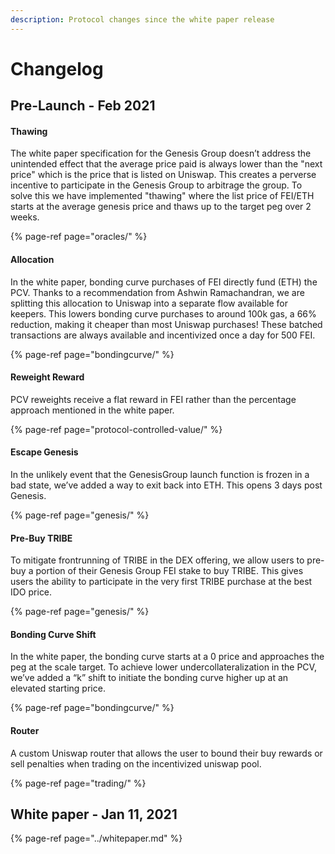 ```yaml
---
description: Protocol changes since the white paper release
---
```


# Changelog

## Pre-Launch - Feb 2021

#### Thawing

The white paper specification for the Genesis Group doesn’t address the unintended effect that the average price paid is always lower than the "next price" which is the price that is listed on Uniswap. This creates a perverse incentive to participate in the Genesis Group to arbitrage the group. To solve this we have implemented "thawing" where the list price of FEI/ETH starts at the average genesis price and thaws up to the target peg over 2 weeks.

{% page-ref page="oracles/" %}

#### Allocation

In the white paper, bonding curve purchases of FEI directly fund \(ETH\) the PCV. Thanks to a recommendation from Ashwin Ramachandran, we are splitting this allocation to Uniswap into a separate flow available for keepers. This lowers bonding curve purchases to around 100k gas, a 66% reduction, making it cheaper than most Uniswap purchases! These batched transactions are always available and incentivized once a day for 500 FEI.

{% page-ref page="bondingcurve/" %}

#### Reweight Reward

PCV reweights receive a flat reward in FEI rather than the percentage approach mentioned in the white paper.

{% page-ref page="protocol-controlled-value/" %}

#### Escape Genesis

In the unlikely event that the GenesisGroup launch function is frozen in a bad state, we’ve added a way to exit back into ETH. This opens 3 days post Genesis.

{% page-ref page="genesis/" %}

#### Pre-Buy TRIBE

To mitigate frontrunning of TRIBE in the DEX offering, we allow users to pre-buy a portion of their Genesis Group FEI stake to buy TRIBE. This gives users the ability to participate in the very first TRIBE purchase at the best IDO price.

{% page-ref page="genesis/" %}

#### Bonding Curve Shift

In the white paper, the bonding curve starts at a 0 price and approaches the peg at the scale target. To achieve lower undercollateralization in the PCV, we’ve added a “k” shift to initiate the bonding curve higher up at an elevated starting price.

{% page-ref page="bondingcurve/" %}

#### Router

A custom Uniswap router that allows the user to bound their buy rewards or sell penalties when trading on the incentivized uniswap pool.

{% page-ref page="trading/" %}

## White paper - Jan 11, 2021

{% page-ref page="../whitepaper.md" %}



